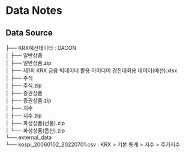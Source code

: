 # Data Notes

## Data Source
├── KRX예선데이터 : DACON  
│   ├── 일반상품  
│   ├── 일반상품.zip  
│   ├── 제1회 KRX 금융 빅데이터 활용 아이디어 경진대회용 데이터(예선).xlsx  
│   ├── 주식  
│   ├── 주식.zip  
│   ├── 증권상품  
│   ├── 증권상품.zip  
│   ├── 지수  
│   ├── 지수.zip  
│   ├── 파생상품(선물).zip  
│   └── 파생상품(옵션).zip  
└── external_data  
    └── kospi_20060102_20220701.csv : KRX > 기본 통계 > 지수 > 주가지수  
